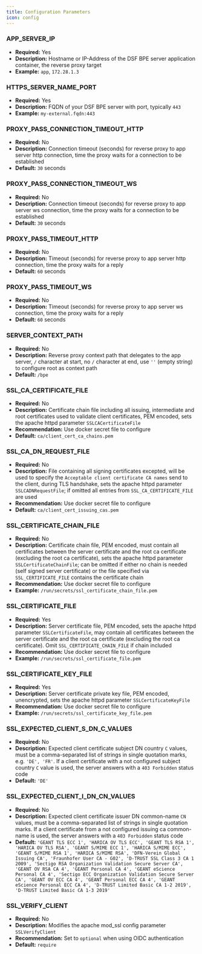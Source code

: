```yaml
---
title: Configuration Parameters
icon: config
---
```


### APP_SERVER_IP
- **Required:** Yes
- **Description:** Hostname or IP-Address of the DSF BPE server application container, the reverse proxy target
- **Example:** `app`, `172.28.1.3`


### HTTPS_SERVER_NAME_PORT
- **Required:** Yes
- **Description:** FQDN of your DSF BPE server with port, typically `443`
- **Example:** `my-external.fqdn:443`


### PROXY_PASS_CONNECTION_TIMEOUT_HTTP
- **Required:** No
- **Description:** Connection timeout (seconds) for reverse proxy to app server http connection, time the proxy waits for a connection to be established
- **Default:** `30` seconds


### PROXY_PASS_CONNECTION_TIMEOUT_WS
- **Required:** No
- **Description:** Connection timeout (seconds) for reverse proxy to app server ws connection, time the proxy waits for a connection to be established
- **Default:** `30` seconds


### PROXY_PASS_TIMEOUT_HTTP
- **Required:** No
- **Description:** Timeout (seconds) for reverse proxy to app server http connection, time the proxy waits for a reply
- **Default:** `60` seconds


### PROXY_PASS_TIMEOUT_WS
- **Required:** No
- **Description:** Timeout (seconds) for reverse proxy to app server ws connection, time the proxy waits for a reply
- **Default:** `60` seconds


### SERVER_CONTEXT_PATH
- **Required:** No
- **Description:** Reverse proxy context path that delegates to the app server, `/` character at start, no `/` character at end, use `''` (empty string) to configure root as context path
- **Default:** `/bpe`


### SSL_CA_CERTIFICATE_FILE
- **Required:** No
- **Description:** Certificate chain file including all issuing, intermediate and root certificates used to validate client certificates, PEM encoded, sets the apache httpd parameter `SSLCACertificateFile`
- **Recommendation:** Use docker secret file to configure
- **Default:** `ca/client_cert_ca_chains.pem`


### SSL_CA_DN_REQUEST_FILE
- **Required:** No
- **Description:** File containing all signing certificates excepted, will be used to specify the `Acceptable client certificate CA names` send to the client, during TLS handshake, sets the apache httpd parameter `SSLCADNRequestFile`; if omitted all entries from `SSL_CA_CERTIFICATE_FILE` are used
- **Recommendation:** Use docker secret file to configure
- **Default:** `ca/client_cert_issuing_cas.pem`


### SSL_CERTIFICATE_CHAIN_FILE
- **Required:** No
- **Description:** Certificate chain file, PEM encoded, must contain all certificates between the server certificate and the root ca certificate (excluding the root ca certificate), sets the apache httpd parameter `SSLCertificateChainFile`; can be omitted if either no chain is needed (self signed server certificate) or the file specified via `SSL_CERTIFICATE_FILE` contains the certificate chain
- **Recommendation:** Use docker secret file to configure
- **Example:** `/run/secrets/ssl_certificate_chain_file.pem`


### SSL_CERTIFICATE_FILE
- **Required:** Yes
- **Description:** Server certificate file, PEM encoded, sets the apache httpd parameter `SSLCertificateFile`, may contain all certificates between the server certificate and the root ca certificate (excluding the root ca certificate). Omit `SSL_CERTIFICATE_CHAIN_FILE` if chain included
- **Recommendation:** Use docker secret file to configure
- **Example:** `/run/secrets/ssl_certificate_file.pem`


### SSL_CERTIFICATE_KEY_FILE
- **Required:** Yes
- **Description:** Server certificate private key file, PEM encoded, unencrypted, sets the apache httpd parameter `SSLCertificateKeyFile`
- **Recommendation:** Use docker secret file to configure
- **Example:** `/run/secrets/ssl_certificate_key_file.pem`


### SSL_EXPECTED_CLIENT_S_DN_C_VALUES
- **Required:** No
- **Description:** Expected client certificate subject DN country `C` values, must be a comma-separated list of strings in single quotation marks, e.g. `'DE', 'FR'`. If a client certificate with a not configured subject country `C` value is used, the server answers with a `403 Forbidden` status code
- **Default:** `'DE'`


### SSL_EXPECTED_CLIENT_I_DN_CN_VALUES
- **Required:** No
- **Description:** Expected client certificate issuer DN common-name `CN` values, must be a comma-separated list of strings in single quotation marks. If a client certificate from a not configured issuing ca common-name is used, the server answers with a `403 Forbidden` status code
- **Default:** `'GEANT TLS ECC 1', 'HARICA OV TLS ECC', 'GEANT TLS RSA 1', 'HARICA OV TLS RSA', 'GEANT S/MIME ECC 1', 'HARICA S/MIME ECC', 'GEANT S/MIME RSA 1', 'HARICA S/MIME RSA', 'DFN-Verein Global Issuing CA', 'Fraunhofer User CA - G02', 'D-TRUST SSL Class 3 CA 1 2009', 'Sectigo RSA Organization Validation Secure Server CA', 'GEANT OV RSA CA 4', 'GEANT Personal CA 4', 'GEANT eScience Personal CA 4', 'Sectigo ECC Organization Validation Secure Server CA', 'GEANT OV ECC CA 4', 'GEANT Personal ECC CA 4', 'GEANT eScience Personal ECC CA 4', 'D-TRUST Limited Basic CA 1-2 2019', 'D-TRUST Limited Basic CA 1-3 2019'`


### SSL_VERIFY_CLIENT
- **Required:** No
- **Description:** Modifies the apache mod_ssl config parameter `SSLVerifyClient`
- **Recommendation:** Set to `optional` when using OIDC authentication
- **Default:** `require`
